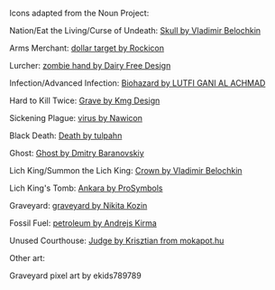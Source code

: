 Icons adapted from the Noun Project:

Nation/Eat the Living/Curse of Undeath: [Skull by Vladimir Belochkin](https://thenounproject.com/term/Skull/1030702/)

Arms Merchant: [dollar target by Rockicon](https://thenounproject.com/term/dollar-target/472861/)

Lurcher: [zombie hand by Dairy Free Design](https://thenounproject.com/term/zombie-hand/1968346)

Infection/Advanced Infection: [Biohazard by LUTFI GANI AL ACHMAD](https://thenounproject.com/term/Biohazard/2850224)

Hard to Kill Twice: [Grave by Kmg Design](https://thenounproject.com/term/Grave/2888956)

Sickening Plague: [virus by Nawicon](https://thenounproject.com/term/virus/3364091)

Black Death: [Death by tulpahn](https://thenounproject.com/term/death/2064459/)

Ghost: [Ghost by Dmitry Baranovskiy](https://thenounproject.com/term/ghost/7897/)

Lich King/Summon the Lich King: [Crown by Vladimir Belochkin](https://thenounproject.com/term/Crown/891413)

Lich King's Tomb: [Ankara by ProSymbols](https://thenounproject.com/term/ankara/2247204/)

Graveyard: [graveyard by Nikita Kozin](https://thenounproject.com/term/graveyard/573169)

Fossil Fuel: [petroleum by Andrejs Kirma](https://thenounproject.com/term/petroleum/2649102/)

Unused Courthouse: [Judge by Krisztian from mokapot.hu](https://thenounproject.com/term/Judge/1076388/)

Other art:

Graveyard pixel art by ekids789789
